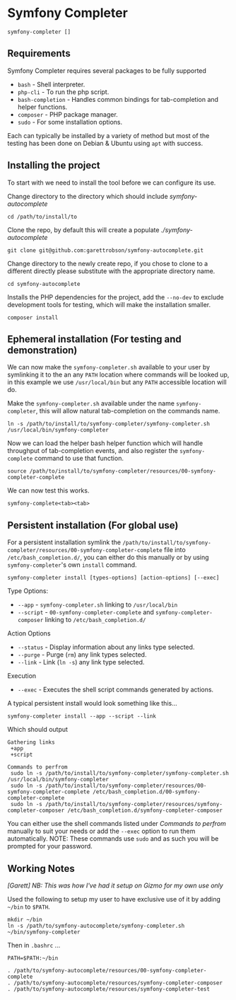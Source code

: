# Symfony Completer
`symfony-completer []`

## Requirements

Symfony Completer requires several packages to be fully supported
* `bash` - Shell interpreter.
* `php-cli` - To run the php script.
* `bash-completion` - Handles common bindings for tab-completion and helper functions.
* `composer` - PHP package manager.
* `sudo` - For some installation options.

Each can typically be installed by a variety of method but most of the testing has been done on Debian & Ubuntu using `apt` with success.

## Installing the project

To start with we need to install the tool before we can configure its use.

Change directory to the directory which should include _symfony-autocomplete_
```SHELL
cd /path/to/install/to
```

Clone the repo, by default this will create a populate _./symfony-autocomplete_
```SHELL
git clone git@github.com:garettrobson/symfony-autocomplete.git
```

Change directory to the newly create repo, if you chose to clone to a different directly please substitute with the appropriate directory name.
```SHELL
cd symfony-autocomplete
```

Installs the PHP dependencies for the project, add the `--no-dev` to exclude development tools for testing, which will make the installation smaller.
```SHELL
composer install
```

## Ephemeral installation (For testing and demonstration)

We can now make the `symfony-completer.sh` available to your user by symlinking it to the an any `PATH` location where commands will be looked up, in this example we use `/usr/local/bin` but any `PATH` accessible location will do.

Make the `symfony-completer.sh` available under the name `symfony-completer`, this will allow natural tab-completion on the commands name.
```SHELL
ln -s /path/to/install/to/symfony-completer/symfony-completer.sh /usr/local/bin/symfony-completer
```

Now we can load the helper bash helper function which will handle throughput of tab-completion events, and also register the `symfony-complete` command to use that function.
```SHELL
source /path/to/install/to/symfony-completer/resources/00-symfony-completer-complete
```

We can now test this works.

```SHELL
symfony-complete<tab><tab>
```

## Persistent installation (For global use)

For a persistent installation symlink the `/path/to/install/to/symfony-completer/resources/00-symfony-completer-complete` file into `/etc/bash_completion.d/`, you can either do this manually or by using `symfony-completer`'s own `install` command.

```SHELL
symfony-completer install [types-options] [action-options] [--exec]
```

Type Options:
* `--app` - `symfony-completer.sh` linking to  `/usr/local/bin`
* `--script` - `00-symfony-completer-complete` and `symfony-completer-composer` linking to `/etc/bash_completion.d/`

Action Options
* `--status` - Display information about any links type selected.
* `--purge` - Purge (`rm`) any link types selected.
* `--link` - Link (`ln -s`) any link type selected.

Execution
* `--exec` - Executes the shell script commands generated by actions.

A typical persistent install would look something like this...
```SHELL
symfony-completer install --app --script --link
```

Which should output
```
Gathering links
 +app
 +script

Commands to perfrom
 sudo ln -s /path/to/install/to/symfony-completer/symfony-completer.sh /usr/local/bin/symfony-completer
 sudo ln -s /path/to/install/to/symfony-completer/resources/00-symfony-completer-complete /etc/bash_completion.d/00-symfony-completer-complete
 sudo ln -s /path/to/install/to/symfony-completer/resources/symfony-completer-composer /etc/bash_completion.d/symfony-completer-composer
```

You can either use the shell commands listed under *Commands to perfrom* manually to suit your needs or add the `--exec` option to run them automatically. NOTE: These commands use `sudo` and as such you will be prompted for your password.

## Working Notes

_[Garett] NB: This was how I've had it setup on Gizmo for my own use only_

Used the following to setup my user to have exclusive use of it by adding `~/bin` to `$PATH`.
```
mkdir ~/bin
ln -s /path/to/symfony-autocomplete/symfony-completer.sh ~/bin/symfony-completer
```

Then in `.bashrc` ...
```
PATH=$PATH:~/bin

. /path/to/symfony-autocomplete/resources/00-symfony-completer-complete
. /path/to/symfony-autocomplete/resources/symfony-completer-composer
. /path/to/symfony-autocomplete/resources/symfony-completer-test
```
